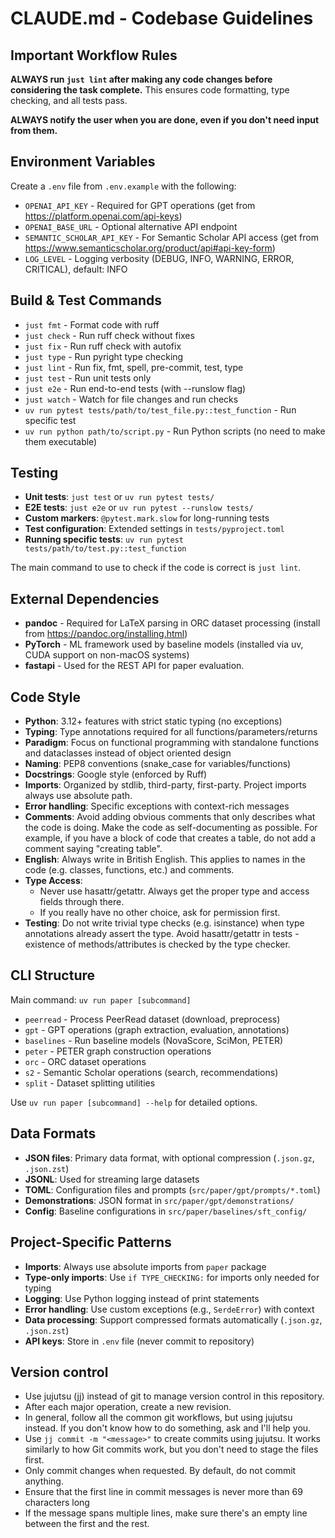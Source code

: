 # CLAUDE.md - Codebase Guidelines

## Important Workflow Rules
**ALWAYS run `just lint` after making any code changes before considering the task
complete.** This ensures code formatting, type checking, and all tests pass.

**ALWAYS notify the user when you are done, even if you don't need input from them.**

## Environment Variables
Create a `.env` file from `.env.example` with the following:
- `OPENAI_API_KEY` - Required for GPT operations (get from https://platform.openai.com/api-keys)
- `OPENAI_BASE_URL` - Optional alternative API endpoint
- `SEMANTIC_SCHOLAR_API_KEY` - For Semantic Scholar API access (get from https://www.semanticscholar.org/product/api#api-key-form)
- `LOG_LEVEL` - Logging verbosity (DEBUG, INFO, WARNING, ERROR, CRITICAL), default: INFO

## Build & Test Commands
- `just fmt` - Format code with ruff
- `just check` - Run ruff check without fixes
- `just fix` - Run ruff check with autofix
- `just type` - Run pyright type checking
- `just lint` - Run fix, fmt, spell, pre-commit, test, type
- `just test` - Run unit tests only
- `just e2e` - Run end-to-end tests (with --runslow flag)
- `just watch` - Watch for file changes and run checks
- `uv run pytest tests/path/to/test_file.py::test_function` - Run specific test
- `uv run python path/to/script.py` - Run Python scripts (no need to make them executable)

## Testing
- **Unit tests**: `just test` or `uv run pytest tests/`
- **E2E tests**: `just e2e` or `uv run pytest --runslow tests/`
- **Custom markers**: `@pytest.mark.slow` for long-running tests
- **Test configuration**: Extended settings in `tests/pyproject.toml`
- **Running specific tests**: `uv run pytest tests/path/to/test.py::test_function`

The main command to use to check if the code is correct is `just lint`.

## External Dependencies
- **pandoc** - Required for LaTeX parsing in ORC dataset processing (install from https://pandoc.org/installing.html)
- **PyTorch** - ML framework used by baseline models (installed via uv, CUDA support on non-macOS systems)
- **fastapi** - Used for the REST API for paper evaluation.

## Code Style
- **Python**: 3.12+ features with strict static typing (no exceptions)
- **Typing**: Type annotations required for all functions/parameters/returns
- **Paradigm**: Focus on functional programming with standalone functions and
  dataclasses instead of object oriented design
- **Naming**: PEP8 conventions (snake_case for variables/functions)
- **Docstrings**: Google style (enforced by Ruff)
- **Imports**: Organized by stdlib, third-party, first-party. Project imports always use
  absolute path.
- **Error handling**: Specific exceptions with context-rich messages
- **Comments**: Avoid adding obvious comments that only describes what the code is
  doing. Make the code as self-documenting as possible. For example, if you have a block
  of code that creates a table, do not add a comment saying "creating table".
- **English**: Always write in British English. This applies to names in the code (e.g.
  classes, functions, etc.) and comments.
- **Type Access**:
  - Never use hasattr/getattr. Always get the proper type and access fields through there.
  - If you really have no other choice, ask for permission first.
- **Testing**: Do not write trivial type checks (e.g. isinstance) when type annotations
  already assert the type. Avoid hasattr/getattr in tests - existence of
  methods/attributes is checked by the type checker.

## CLI Structure
Main command: `uv run paper [subcommand]`
- `peerread` - Process PeerRead dataset (download, preprocess)
- `gpt` - GPT operations (graph extraction, evaluation, annotations)
- `baselines` - Run baseline models (NovaScore, SciMon, PETER)
- `peter` - PETER graph construction operations
- `orc` - ORC dataset operations
- `s2` - Semantic Scholar operations (search, recommendations)
- `split` - Dataset splitting utilities

Use `uv run paper [subcommand] --help` for detailed options.

## Data Formats
- **JSON files**: Primary data format, with optional compression (`.json.gz`, `.json.zst`)
- **JSONL**: Used for streaming large datasets
- **TOML**: Configuration files and prompts (`src/paper/gpt/prompts/*.toml`)
- **Demonstrations**: JSON format in `src/paper/gpt/demonstrations/`
- **Config**: Baseline configurations in `src/paper/baselines/sft_config/`

## Project-Specific Patterns
- **Imports**: Always use absolute imports from `paper` package
- **Type-only imports**: Use `if TYPE_CHECKING:` for imports only needed for typing
- **Logging**: Use Python logging instead of print statements
- **Error handling**: Use custom exceptions (e.g., `SerdeError`) with context
- **Data processing**: Support compressed formats automatically (`.json.gz`, `.json.zst`)
- **API keys**: Store in `.env` file (never commit to repository)

## Version control
- Use jujutsu (jj) instead of git to manage version control in this repository.
- After each major operation, create a new revision.
- In general, follow all the common git workflows, but using jujutsu instead. If you
  don't know how to do something, ask and I'll help you.
- Use `jj commit -m "<message>"` to create commits using jujutsu. It works similarly to
  how Git commits work, but you don't need to stage the files first.
- Only commit changes when requested. By default, do not commit anything.
- Ensure that the first line in  commit messages is never more than 69 characters long
- If the message spans multiple lines, make sure there's an empty line between the first
  and the rest.
